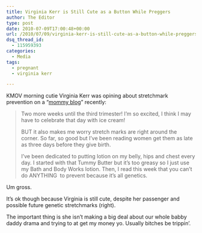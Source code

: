 ```yaml
---
title: Virginia Kerr is Still Cute as a Button While Preggers
author: The Editor
type: post
date: 2010-07-09T17:00:48+00:00
url: /2010/07/09/virginia-kerr-is-still-cute-as-a-button-while-preggers/
dsq_thread_id:
  - 115959393
categories:
  - Media
tags:
  - pregnant
  - virginia kerr

---
```

<a rel="attachment wp-att-5441" href="http://punchingkitty.com/2010/07/09/virginia-kerr-is-still-cute-as-a-button-while-preggers/prego-picture/"><img class="alignright size-full wp-image-5441" title="prego-picture" src="http://media.punchingkitty.com/wordpress/2010/07/prego-picture.jpg?filter=polaroid&w=275" alt="" /></a>KMOV morning cutie Virginia Kerr was opining about stretchmark prevention on a &#8220;<a href="http://mymommymanual.com/26-weeks-stretch-mark-stress-my-bama-mama/" target="_blank">mommy blog</a>&#8221; recently:

> Two more weeks until the third trimester! I’m so excited, I think I may have to celebrate that day with ice cream!
> 
> BUT it also makes me worry stretch marks are right around the corner. So far, so good but I’ve been reading women get them as late as three days before they give birth.
> 
> I’ve been dedicated to putting lotion on my belly, hips and chest every day. I started with that Tummy Butter but it’s too greasy so I just use my Bath and Body Works lotion. Then, I read this week that you can’t do ANYTHING  to prevent because it’s all genetics.

Um gross.

It&#8217;s ok though because Virginia is still cute, despite her passenger and possible future genetic stretchmarks (right).

The important thing is she isn&#8217;t making a big deal about our whole babby daddy drama and trying to at get my money yo. Usually bitches be trippin&#8217;.
